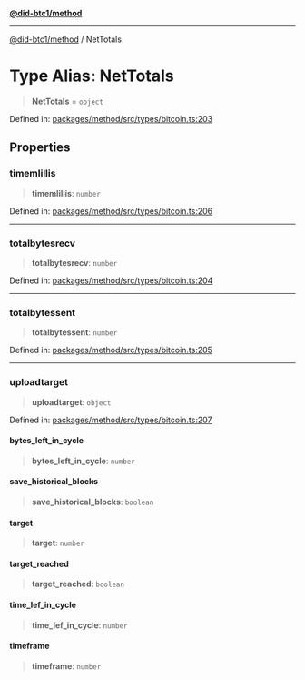 [**@did-btc1/method**](../README.md)

***

[@did-btc1/method](../globals.md) / NetTotals

# Type Alias: NetTotals

> **NetTotals** = `object`

Defined in: [packages/method/src/types/bitcoin.ts:203](https://github.com/dcdpr/did-btc1-js/blob/4ab6f9915d95beed9bc633644c9db1539395f512/packages/method/src/types/bitcoin.ts#L203)

## Properties

### timemlillis

> **timemlillis**: `number`

Defined in: [packages/method/src/types/bitcoin.ts:206](https://github.com/dcdpr/did-btc1-js/blob/4ab6f9915d95beed9bc633644c9db1539395f512/packages/method/src/types/bitcoin.ts#L206)

***

### totalbytesrecv

> **totalbytesrecv**: `number`

Defined in: [packages/method/src/types/bitcoin.ts:204](https://github.com/dcdpr/did-btc1-js/blob/4ab6f9915d95beed9bc633644c9db1539395f512/packages/method/src/types/bitcoin.ts#L204)

***

### totalbytessent

> **totalbytessent**: `number`

Defined in: [packages/method/src/types/bitcoin.ts:205](https://github.com/dcdpr/did-btc1-js/blob/4ab6f9915d95beed9bc633644c9db1539395f512/packages/method/src/types/bitcoin.ts#L205)

***

### uploadtarget

> **uploadtarget**: `object`

Defined in: [packages/method/src/types/bitcoin.ts:207](https://github.com/dcdpr/did-btc1-js/blob/4ab6f9915d95beed9bc633644c9db1539395f512/packages/method/src/types/bitcoin.ts#L207)

#### bytes\_left\_in\_cycle

> **bytes\_left\_in\_cycle**: `number`

#### save\_historical\_blocks

> **save\_historical\_blocks**: `boolean`

#### target

> **target**: `number`

#### target\_reached

> **target\_reached**: `boolean`

#### time\_lef\_in\_cycle

> **time\_lef\_in\_cycle**: `number`

#### timeframe

> **timeframe**: `number`
